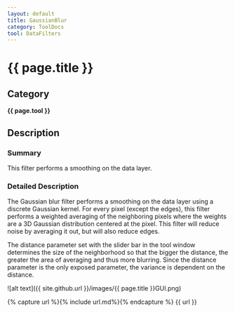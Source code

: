```yaml
---
layout: default
title: GaussianBlur
category: ToolDocs 
tool: DataFilters 
---
```


# {{ page.title }} 

## Category

**{{ page.tool }}**

## Description

### Summary

This filter performs a smoothing on the data layer.

### Detailed Description

The Gaussian blur filter performs a smoothing on the data layer using a discrete Gaussian kernel. For every pixel (except the edges), this filter performs a weighted averaging of the neighboring pixels where the weights are a 3D Gaussian distribution centered at the pixel. This filter will reduce noise by averaging it out, but will also reduce edges.

The distance parameter set with the slider bar in the tool window determines the size of the neighborhood so that the bigger the distance, the greater the area of averaging and thus more blurring. Since the distance parameter is the only exposed parameter, the variance is dependent on the distance.

![alt text]({{ site.github.url }}/images/{{ page.title }}GUI.png)

{% capture url %}{% include url.md%}{% endcapture %}
{{ url }}
